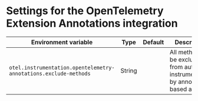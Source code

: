 # Settings for the OpenTelemetry Extension Annotations integration

| Environment variable  | Type  | Default  | Description  |
|----------------- |------ |--------- |------------- |
| `otel.instrumentation.opentelemetry-annotations.exclude-methods` | String |  | All methods to be excluded from auto-instrumentation by annotation-based advices. |
